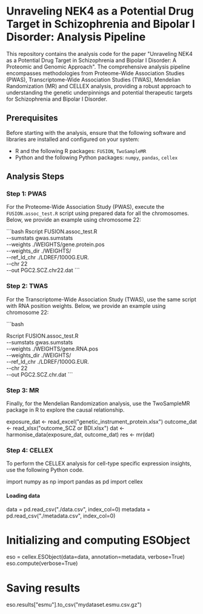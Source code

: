 # Unraveling NEK4 as a Potential Drug Target in Schizophrenia and Bipolar I Disorder: Analysis Pipeline

This repository contains the analysis code for the paper "Unraveling NEK4 as a Potential Drug Target in Schizophrenia and Bipolar I Disorder: A Proteomic and Genomic Approach". The comprehensive analysis pipeline encompasses methodologies from Proteome-Wide Association Studies (PWAS), Transcriptome-Wide Association Studies (TWAS), Mendelian Randomization (MR) and CELLEX analysis, providing a robust approach to understanding the genetic underpinnings and potential therapeutic targets for Schizophrenia and Bipolar I Disorder.

## Prerequisites

Before starting with the analysis, ensure that the following software and libraries are installed and configured on your system:

- R and the following R packages: `FUSION`, `TwoSampleMR`
- Python and the following Python packages: `numpy`, `pandas`, `cellex`

## Analysis Steps

### Step 1: PWAS

For the Proteome-Wide Association Study (PWAS), execute the `FUSION.assoc_test.R` script using prepared data for all the chromosomes. Below, we provide an example using chromosome 22:
  
\```bash
Rscript FUSION.assoc_test.R \
  --sumstats gwas.sumstats \
  --weights ./WEIGHTS/gene.protein.pos \
  --weights_dir ./WEIGHTS/ \
  --ref_ld_chr ./LDREF/1000G.EUR. \
  --chr 22 \
  --out PGC2.SCZ.chr22.dat
\```


### Step 2: TWAS

For the Transcriptome-Wide Association Study (TWAS), use the same script with RNA position weights. Below, we provide an example using chromosome 22:

\```bash

Rscript FUSION.assoc_test.R \
  --sumstats gwas.sumstats \
  --weights ./WEIGHTS/gene.RNA.pos \
  --weights_dir ./WEIGHTS/ \
  --ref_ld_chr ./LDREF/1000G.EUR. \
  --chr 22 \
  --out PGC2.SCZ.chr.dat
\```

### Step 3: MR
Finally, for the Mendelian Randomization analysis, use the TwoSampleMR package in R to explore the causal relationship.

exposure_dat <- read_excel("genetic_instrument_protein.xlsx")
outcome_dat <- read_xlsx("outcome_SCZ or BDI.xlsx")
dat <- harmonise_data(exposure_dat, outcome_dat)
res <- mr(dat)

### Step 4: CELLEX

To perform the CELLEX analysis for cell-type specific expression insights, use the following Python code.

import numpy as np
import pandas as pd
import cellex



#### Loading data
data = pd.read_csv("./data.csv", index_col=0)
metadata = pd.read_csv("./metadata.csv", index_col=0)

# Initializing and computing ESObject
eso = cellex.ESObject(data=data, annotation=metadata, verbose=True)
eso.compute(verbose=True)

# Saving results
eso.results["esmu"].to_csv("mydataset.esmu.csv.gz")
